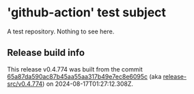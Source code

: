 # 'github-action' test subject

A test repository. Nothing to see here.


## Release build info

This release v0.4.774 was built from the commit [65a87da590ac87b45aa55aa317b49e7ec8e6095c](https://github.com/kattecon/gh-release-test-ga/tree/65a87da590ac87b45aa55aa317b49e7ec8e6095c) (aka [release-src/v0.4.774](https://github.com/kattecon/gh-release-test-ga/tree/release-src/v0.4.774)) on 2024-08-17T01:27:12.308Z.
        